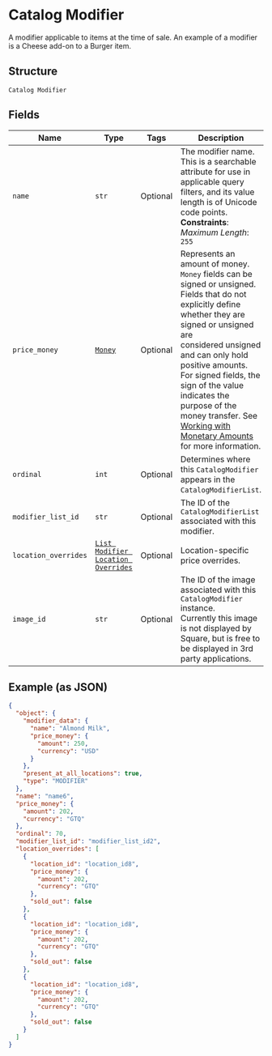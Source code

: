 
# Catalog Modifier

A modifier applicable to items at the time of sale. An example of a modifier is a Cheese add-on to a Burger item.

## Structure

`Catalog Modifier`

## Fields

| Name | Type | Tags | Description |
|  --- | --- | --- | --- |
| `name` | `str` | Optional | The modifier name.  This is a searchable attribute for use in applicable query filters, and its value length is of Unicode code points.<br>**Constraints**: *Maximum Length*: `255` |
| `price_money` | [`Money`](../../doc/models/money.md) | Optional | Represents an amount of money. `Money` fields can be signed or unsigned.<br>Fields that do not explicitly define whether they are signed or unsigned are<br>considered unsigned and can only hold positive amounts. For signed fields, the<br>sign of the value indicates the purpose of the money transfer. See<br>[Working with Monetary Amounts](https://developer.squareup.com/docs/build-basics/working-with-monetary-amounts)<br>for more information. |
| `ordinal` | `int` | Optional | Determines where this `CatalogModifier` appears in the `CatalogModifierList`. |
| `modifier_list_id` | `str` | Optional | The ID of the `CatalogModifierList` associated with this modifier. |
| `location_overrides` | [`List Modifier Location Overrides`](../../doc/models/modifier-location-overrides.md) | Optional | Location-specific price overrides. |
| `image_id` | `str` | Optional | The ID of the image associated with this `CatalogModifier` instance.<br>Currently this image is not displayed by Square, but is free to be displayed in 3rd party applications. |

## Example (as JSON)

```json
{
  "object": {
    "modifier_data": {
      "name": "Almond Milk",
      "price_money": {
        "amount": 250,
        "currency": "USD"
      }
    },
    "present_at_all_locations": true,
    "type": "MODIFIER"
  },
  "name": "name6",
  "price_money": {
    "amount": 202,
    "currency": "GTQ"
  },
  "ordinal": 70,
  "modifier_list_id": "modifier_list_id2",
  "location_overrides": [
    {
      "location_id": "location_id8",
      "price_money": {
        "amount": 202,
        "currency": "GTQ"
      },
      "sold_out": false
    },
    {
      "location_id": "location_id8",
      "price_money": {
        "amount": 202,
        "currency": "GTQ"
      },
      "sold_out": false
    },
    {
      "location_id": "location_id8",
      "price_money": {
        "amount": 202,
        "currency": "GTQ"
      },
      "sold_out": false
    }
  ]
}
```

